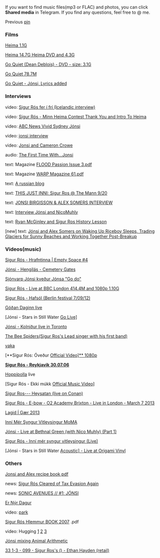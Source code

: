 If you want to find music files(mp3 or FLAC) and photos, you can click **Shared media** in Telegram. If you find any questions, feel free to @ me.

Previous [pin](https://t.me/hopelander/88)

### Films

[Heima 1.1G](https://t.me/hopelander/460)

[Heima 14.7G Heima DVD and 4.3G](https://t.me/hopelander/463)

[Go Quiet (Dean Deblois) - DVD - size: 3.1G ](https://t.me/hopelander/281)

[Go Quiet 78.7M](https://t.me/hopelander/48)

[Go Quiet - Jónsi, Lyrics added](https://t.me/hopelander/174)

### Interviews

video: [Sig­ur Rós fer í frí (Icelandic interview)](https://t.me/hopelander/131)

video: [Sigur Rós - Minn Heima Contest Thank You and Intro To Heima](https://t.me/hopelander/49)

video: [ABC News Vivid Sydney Jónsi](https://t.me/hopelander/134)

video: [jonsi interview](https://t.me/hopelander/198)

video: [Jonsi and Cameron Crowe](https://t.me/hopelander/329)

audio: [The First Time With...Jonsi](https://t.me/hopelander/132) 

text: Magazine [FLOOD Passion Issue 3.pdf](https://t.me/hopelander/119)

text: Magazine [WARP Magazine 61.pdf](https://t.me/hopelander/121)

text: [A russian blog](https://t.me/hopelander/138)

text: [THIS JUST INNI: Sigur Ros @ The Mann 9/20](https://t.me/hopelander/67)

text: [JONSI BIRGISSON & ALEX SOMERS INTERVIEW](https://t.me/hopelander/437)

text: [Interview Jónsi and NicoMuhly](https://t.me/hopelander/479)

text: [Ryan McGinley and Sigur Ros History Lesson](https://t.me/hopelander/147)

[new] text: [Jónsi and Alex Somers on Waking Up Riceboy Sleeps, Trading Glaciers for Sunny Beaches and Working Together Post-Breakup](https://telegra.ph/Jónsi-and-Alex-Somers-on-Waking-Up-Riceboy-Sleeps-Trading-Glaciers-for-Sunny-Beaches-and-Working-Together-Post-Breakup-04-24-2)

### Videos(music)

[Sigur Rós - Hrafntinna | Empty Space #4](https://t.me/hopelander/2)

[Jónsi - Hengilás - Cemetery Gates](https://t.me/hopelander/50)

[Sjónvarp Jónsi kveður Jónsa "Go do"](https://t.me/hopelander/129)

[Sigur Rós - Live at BBC London 414.4M and 1080p 1.10G](https://t.me/hopelander/173)

[Sigur Rós - Hafsól (Berlin festival 7/09/12)](https://t.me/hopelander/175)

[Góðan Daginn live](https://t.me/hopelander/178)

[Jónsi - Stars in Still Water [Go Live\]](https://t.me/hopelander/192)

[Jónsi - Kolniður live in Toronto](https://t.me/hopelander/316)

[The Bee Spiders(Sigur Ros's Lead singer with his first band) ](https://t.me/hopelander/383)

[vaka](https://t.me/hopelander/387)

[**Sigur Rós: Óveður [Official Video\]** 1080p](https://t.me/hopelander/400)

[**Sigur Rós - Reykjavik 30.07.06**](https://t.me/hopelander/423)

[Hoppípolla](https://t.me/hopelander/425) live

[Sigur Rós - Ekki múkk [Official Music Video\]](https://t.me/hopelander/445)

[Sigur Ros--- Heysatan (live on Conan)](https://t.me/hopelander/448)

[Sigur Rós - E-bow - O2 Academy Brixton - Live in London - March 7 2013 ](https://t.me/hopelander/450)

[Lagid Í Gær 2013](https://t.me/hopelander/454)

[Inní Mér Syngur Vitleysingur MoMA](https://t.me/hopelander/469)

[Jónsi - Live at Bethnal Green (with Nico Muhly) (Part 1)](https://t.me/hopelander/480)

[Sigur Rós - Inní mér syngur vitleysingur (Live)](https://t.me/hopelander/481)

[Jónsi - Stars in Still Water [Acoustic\] - Live at Origami Vinyl](https://t.me/hopelander/485)



### Others

[Jonsi and Alex recipe book pdf](https://t.me/hopelander/122)

news: [Sigur Rós Cleared of Tax Evasion Again](https://t.me/hopelander/185)

news: [SONIC AVENUES // #1: JÓNSI](https://t.me/hopelander/330)

[Er Nýr Dagur](https://t.me/hopelander/484)

video: [park](https://t.me/hopelander/191)

[Sigur Rós Hlemmur BOOK 2007](https://t.me/hopelander/306) .pdf

video: Hugging [1](https://t.me/hopelander/318) [2](https://t.me/hopelander/319) [3](https://t.me/hopelander/320)

[Jónsi mixing Animal Arithmetic](https://t.me/hopelander/327)

[33 1-3 - 099 - Sigur Ros's () - Ethan Hayden (retail)](https://t.me/hopelander/328)